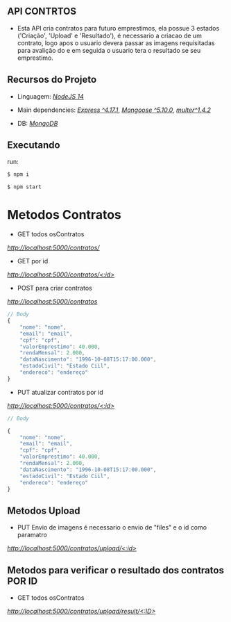 
## API CONTRTOS

 - Esta API cria contratos para futuro emprestimos, ela possue 3 estados ('Criação', 'Upload' e 'Resultado'), é necessario a criacao de um contrato, logo apos o usuario devera passar as imagens requisitadas para avalição do e em seguida o usuario tera o resultado se seu emprestimo.

## Recursos do Projeto

- Linguagem: [_NodeJS 14_](https://nodejs.org/en/docs/)

- Main dependencies:  [_Express ^4.17.1_](https://www.npmjs.com/package/express), [_Mongoose ^5.10.0_](https://www.npmjs.com/package/mongoose), 
[_multer^1.4.2_](https://github.com/expressjs/multer)
- DB: [_MongoDB_](https://docs.mongodb.com/manual/)

## Executando

run:

```bash
$ npm i

$ npm start
```
# Metodos Contratos

- GET todos osContratos

[_http://localhost:5000/contratos/_](http://localhost:5000/contratos/)

- GET por id

[_http://localhost:5000/contratos/<:id>_](http://localhost:5000/contratos/<:id>)

- POST para criar contratos

[_http://localhost:5000/contratos_](http://localhost:5000/contratos)

```javascript
// Body
{
    "nome": "nome",
	"email": "email",
	"cpf": "cpf",
	"valorEmprestimo": 40.000,
	"rendaMensal": 2.000,
	"dataNascimento": "1996-10-08T15:17:00.000",
	"estadoCivil": "Estado Ciil",
	"endereco": "endereço"
}
```

- PUT atualizar contratos por id

[_http://localhost:5000/contratos/<:id>_](http://localhost:5000/contratos/<:id>)

```javascript
// Body

{
	"nome": "nome",
	"email": "email",
	"cpf": "cpf",
	"valorEmprestimo": 40.000,
	"rendaMensal": 2.000,
	"dataNascimento": "1996-10-08T15:17:00.000",
	"estadoCivil": "Estado Ciil",
	"endereco": "endereço"
}

```
## Metodos Upload

- PUT  Envio de imagens
  é necessario o envio de "files" e o id como paramatro

[_http://localhost:5000/contratos/upload/<:id>_](http://localhost:5000/contratos/upload/<:id>)



## Metodos para verificar o resultado dos contratos POR ID

- GET todos osContratos

[_http://localhost:5000/contratos/upload/result/<:ID>_](http://localhost:5000/contratos/upload/result/<:ID>)

